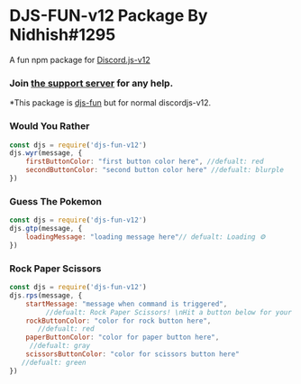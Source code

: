 # DJS-FUN-v12 Package By Nidhish#1295

A fun npm package for [Discord.js-v12](https://discord.js.org)

### Join [the support server](https://discord.gg/FF7brJcrEk) for any help.

*This package is [djs-fun](https://npmjs.org/djs-fun) but for normal discordjs-v12.

### Would You Rather

```js
const djs = require('djs-fun-v12')
djs.wyr(message, {
    firstButtonColor: "first button color here", //defualt: red
    secondButtonColor: "second button color here" //defualt: blurple
})
```

### Guess The Pokemon

```js
const djs = require('djs-fun-v12')
djs.gtp(message, {
    loadingMessage: "loading message here"// defualt: Loading ⚙️
})
```

### Rock Paper Scissors 

```js
const djs = require('djs-fun-v12') 
djs.rps(message, {
    startMessage: "message when command is triggered",
         //defualt: Rock Paper Scissors! \nHit a button below for your choice.
    rockButtonColor: "color for rock button here",
       //defualt: red
    paperButtonColor: "color for paper button here",
     //defualt: gray
    scissorsButtonColor: "color for scissors button here"
   //defualt: green
})
```
